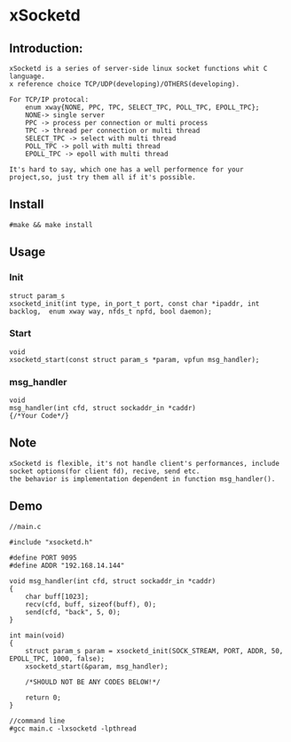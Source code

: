 # xSocketd
## Introduction:
    xSocketd is a series of server-side linux socket functions whit C language.
    x reference choice TCP/UDP(developing)/OTHERS(developing).

    For TCP/IP protocal:
        enum xway{NONE, PPC, TPC, SELECT_TPC, POLL_TPC, EPOLL_TPC};
        NONE-> single server
        PPC -> process per connection or multi process
        TPC -> thread per connection or multi thread
        SELECT_TPC -> select with multi thread 
        POLL_TPC -> poll with multi thread
        EPOLL_TPC -> epoll with multi thread

    It's hard to say, which one has a well performence for your project,so, just try them all if it's possible.

## Install
    #make && make install

## Usage 

### Init 
    struct param_s
    xsocketd_init(int type, in_port_t port, const char *ipaddr, int backlog,  enum xway way, nfds_t npfd, bool daemon);
    
### Start
    void
    xsocketd_start(const struct param_s *param, vpfun msg_handler);

### msg_handler
    void
    msg_handler(int cfd, struct sockaddr_in *caddr)
    {/*Your Code*/}

## Note
    xSocketd is flexible, it's not handle client's performances, include socket options(for client fd), recive, send etc.       
    the behavior is implementation dependent in function msg_handler().


## Demo
    //main.c

    #include "xsocketd.h"

    #define PORT 9095
    #define ADDR "192.168.14.144" 

    void msg_handler(int cfd, struct sockaddr_in *caddr)
    {
        char buff[1023];
        recv(cfd, buff, sizeof(buff), 0);
        send(cfd, "back", 5, 0);
    }

    int main(void)
    {
        struct param_s param = xsocketd_init(SOCK_STREAM, PORT, ADDR, 50, EPOLL_TPC, 1000, false);
        xsocketd_start(&param, msg_handler);

        /*SHOULD NOT BE ANY CODES BELOW!*/

        return 0;
    }

    //command line
    #gcc main.c -lxsocketd -lpthread
